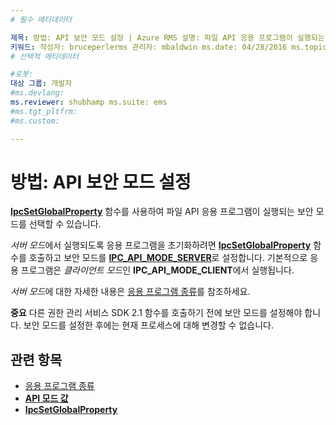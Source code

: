 ```yaml
---
# 필수 메타데이터

제목: 방법: API 보안 모드 설정 | Azure RMS 설명: 파일 API 응용 프로그램이 실행되는 보안 모드를 선택합니다.
키워드: 작성자: bruceperlerms 관리자: mbaldwin ms.date: 04/28/2016 ms.topic: article ms.prod: azure ms.service: rights-management ms.technology: techgroup-identity ms.assetid: 3B088F14-81C5-4C78-8DED-F5F153353EE0
# 선택적 메타데이터

#로봇:
대상 그룹: 개발자
#ms.devlang:
ms.reviewer: shubhamp ms.suite: ems
#ms.tgt_pltfrm:
#ms.custom:

---
```


# 방법: API 보안 모드 설정

[**IpcSetGlobalProperty**](/rights-management/sdk/2.1/api/win/functions#msipc_ipcsetglobalproperty) 함수를 사용하여 파일 API 응용 프로그램이 실행되는 보안 모드를 선택할 수 있습니다.

*서버 모드*에서 실행되도록 응용 프로그램을 초기화하려면 [**IpcSetGlobalProperty**](/rights-management/sdk/2.1/api/win/functions#msipc_ipcsetglobalproperty) 함수를 호출하고 보안 모드를 [**IPC\_API\_MODE\_SERVER**](/rights-management/sdk/2.1/api/win/api%20mode%20values#msipc_api_mode_values_IPC_API_MODE_SERVER)로 설정합니다. 기본적으로 응용 프로그램은 *클라이언트 모드*인 **IPC\_API\_MODE\_CLIENT**에서 실행됩니다.

*서버 모드*에 대한 자세한 내용은 [응용 프로그램 종류](application-types.md)를 참조하세요.

**중요** 다른 권한 관리 서비스 SDK 2.1 함수를 호출하기 전에 보안 모드를 설정해야 합니다. 보안 모드를 설정한 후에는 현재 프로세스에 대해 변경할 수 없습니다.

## 관련 항목

* [응용 프로그램 종류](application-types.md)
* [**API 모드 값**](/rights-management/sdk/2.1/api/win/api%20mode%20values#msipc_api_mode_values_IPC_API_MODE_SERVER)
* [**IpcSetGlobalProperty**](/rights-management/sdk/2.1/api/win/functions#msipc_ipcsetglobalproperty)
 

 


<!--HONumber=Jun16_HO2-->


